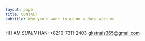 ```yaml
---
layout: page
title: CONTACT
subtitle: Why you'd want to go on a date with me
---
```


HI I AM _SUMIN_ HAN:
+8210-7311-2403
gkstnals365@gmail.com
